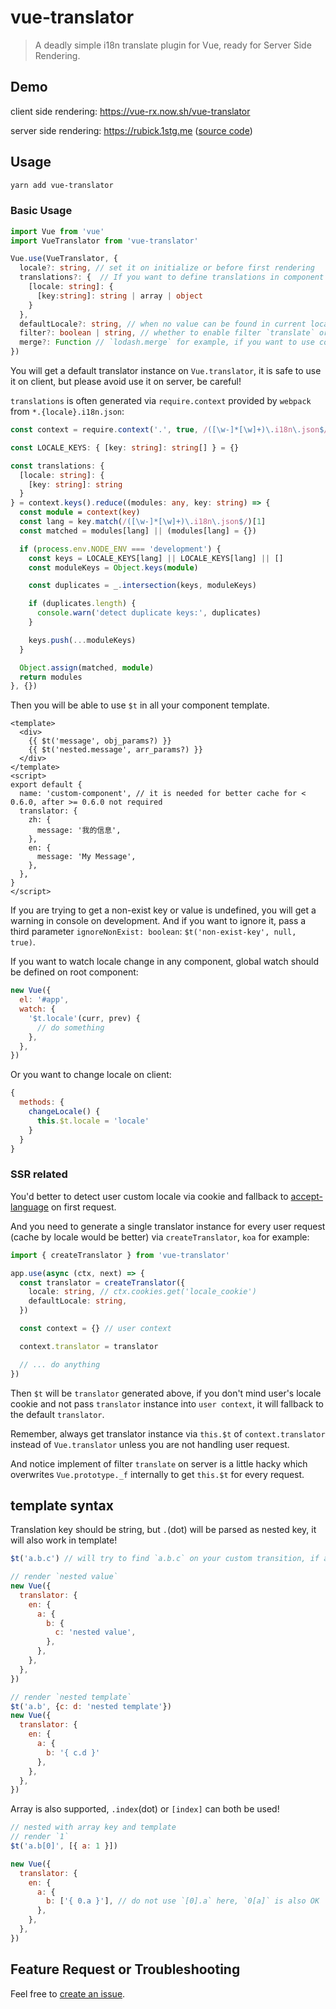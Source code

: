 # vue-translator

> A deadly simple i18n translate plugin for Vue, ready for Server Side Rendering.

## Demo

client side rendering: <https://vue-rx.now.sh/vue-translator>

server side rendering: <https://rubick.1stg.me> ([source code](https://github.com/JounQin/Rubick))

## Usage

```bash
yarn add vue-translator
```

### Basic Usage

```ts
import Vue from 'vue'
import VueTranslator from 'vue-translator'

Vue.use(VueTranslator, {
  locale?: string, // set it on initialize or before first rendering
  translations?: {  // If you want to define translations in component only, no need to set it on initialize
    [locale: string]: {
      [key:string]: string | array | object
    }
  },
  defaultLocale?: string, // when no value can be found in current locale, try to fallback to defaultLocale
  filter?: boolean | string, // whether to enable filter `translate` or custom define filter name (>= 0.7.0)
  merge?: Function // `lodash.merge` for example, if you want to use component translator you must pass it
})
```

You will get a default translator instance on `Vue.translator`, it is safe to use it on client, but please avoid use it on server, be careful!

`translations` is often generated via `require.context` provided by `webpack` from `*.{locale}.i18n.json`:

```ts
const context = require.context('.', true, /([\w-]*[\w]+)\.i18n\.json$/)

const LOCALE_KEYS: { [key: string]: string[] } = {}

const translations: {
  [locale: string]: {
    [key: string]: string
  }
} = context.keys().reduce((modules: any, key: string) => {
  const module = context(key)
  const lang = key.match(/([\w-]*[\w]+)\.i18n\.json$/)[1]
  const matched = modules[lang] || (modules[lang] = {})

  if (process.env.NODE_ENV === 'development') {
    const keys = LOCALE_KEYS[lang] || LOCALE_KEYS[lang] || []
    const moduleKeys = Object.keys(module)

    const duplicates = _.intersection(keys, moduleKeys)

    if (duplicates.length) {
      console.warn('detect duplicate keys:', duplicates)
    }

    keys.push(...moduleKeys)
  }

  Object.assign(matched, module)
  return modules
}, {})
```

Then you will be able to use `$t` in all your component template.

```vue
<template>
  <div>
    {{ $t('message', obj_params?) }}
    {{ $t('nested.message', arr_params?) }}
  </div>
</template>
<script>
export default {
  name: 'custom-component', // it is needed for better cache for < 0.6.0, after >= 0.6.0 not required
  translator: {
    zh: {
      message: '我的信息',
    },
    en: {
      message: 'My Message',
    },
  },
}
</script>
```

If you are trying to get a non-exist key or value is undefined, you will get a warning in console on development. And if you want to ignore it, pass a third parameter `ignoreNonExist: boolean`: `$t('non-exist-key', null, true)`.

If you want to watch locale change in any component, global watch should be defined on root component:

```js
new Vue({
  el: '#app',
  watch: {
    '$t.locale'(curr, prev) {
      // do something
    },
  },
})
```

Or you want to change locale on client:

```js
{
  methods: {
    changeLocale() {
      this.$t.locale = 'locale'
    }
  }
}
```

### SSR related

You'd better to detect user custom locale via cookie and fallback to [accept-language](https://github.com/tinganho/node-accept-language) on first request.

And you need to generate a single translator instance for every user request (cache by locale would be better) via `createTranslator`, `koa` for example:

```ts
import { createTranslator } from 'vue-translator'

app.use(async (ctx, next) => {
  const translator = createTranslator({
    locale: string, // ctx.cookies.get('locale_cookie')
    defaultLocale: string,
  })

  const context = {} // user context

  context.translator = translator

  // ... do anything
})
```

Then `$t` will be `translator` generated above, if you don't mind user's locale cookie and not pass `translator` instance into `user context`, it will fallback to the default `translator`.

Remember, always get translator instance via `this.$t` of `context.translator` instead of `Vue.translator` unless you are not handling user request.

And notice implement of filter `translate` on server is a little hacky which overwrites `Vue.prototype._f` internally to get `this.$t` for every request.

## template syntax

Translation key should be string, but `.`(dot) will be parsed as nested key, it will also work in template!

```js
$t('a.b.c') // will try to find `a.b.c` on your custom transition, if a is falsy, will render undefined and try default locale

// render `nested value`
new Vue({
  translator: {
    en: {
      a: {
        b: {
          c: 'nested value',
        },
      },
    },
  },
})

// render `nested template`
$t('a.b', {c: d: 'nested template'})
new Vue({
  translator: {
    en: {
      a: {
        b: '{ c.d }'
      },
    },
  },
})
```

Array is also supported, `.index`(dot) or `[index]` can both be used!

```js
// nested with array key and template
// render `1`
$t('a.b[0]', [{ a: 1 }])

new Vue({
  translator: {
    en: {
      a: {
        b: ['{ 0.a }'], // do not use `[0].a` here, `0[a]` is also OK
      },
    },
  },
})
```

## Feature Request or Troubleshooting

Feel free to [create an issue](https://github.com/JounQin/vue-translator/issues/new).
